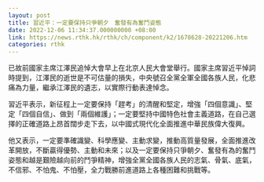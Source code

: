 ```yaml
---
layout: post
title: 習近平：一定要保持只爭朝夕　奮發有為奮鬥姿態
date: 2022-12-06 11:34:37.000000000 +08:00
link: https://news.rthk.hk/rthk/ch/component/k2/1678628-20221206.htm
categories: rthk
---
```


已故前國家主席江澤民追悼大會早上在北京人民大會堂舉行。國家主席習近平悼詞時提到，江澤民的逝世是不可估量的損失，中央號召全黨全軍全國各族人民，化悲痛為力量，繼承江澤民的遺志，以實際行動表達悼念。

習近平表示，新征程上一定要保持「趕考」的清醒和堅定，增強「四個意識」、堅定「四個自信」、做到「兩個維護」；一定要堅持中國特色社會主義道路，在自己選擇的正確道路上昂首闊步走下去，以中國式現代化全面推進中華民族偉大復興。

他又表示，一定要準確識變、科學應變、主動求變，推動高質量發展，全面推進改革開放，不斷贏得優勢、主動和未來；以及一定要保持只爭朝夕、奮發有為的奮鬥姿態和越是艱險越向前的鬥爭精神，增強全黨全國各族人民的志氣、骨氣、底氣，不信邪、不怕鬼、不怕壓，全力戰勝前進道路上各種困難和挑戰等。
